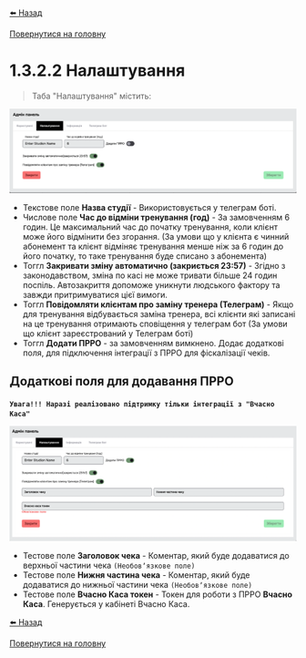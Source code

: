 <a href="javascript:void(0)" onclick="history.back()">⬅️ Назад</a>

[Повернутися на головну](/)

# 1.3.2.2 Налаштування

> Таба "Налаштування" містить:

![](../_media/admin-panel-settings.png ':no-zoom')

- Текстове поле **Назва студії** - Використовується у телеграм боті.
- Числове поле **Час до відміни тренування (год)** - За замовченням 6 годин. Це максимальний час до початку тренування, коли клієнт може його відмінити без згорання. (За умови що у клієнта є чинний абонемент та клієнт відміняє тренування менше ніж за 6 годин до його початку, то таке тренування буде списано з абонемента)
- Тоггл **Закривати зміну автоматично (закриється 23:57)** - Згідно з законодавством, зміна по касі не може тривати більше 24 годин поспіль. Автозакриття допоможе уникнути людського фактору та завжди притримуватися цієї вимоги.
- Тоггл **Повідомляти клієнтам про заміну тренера (Телеграм)** - Якщо для тренування відбувається заміна тренера, всі клієнти які записані на це тренування отримають сповіщення у телеграм бот (За умови що клієнт зареєстрований у Телеграм боті)
- Тоггл **Додати ПРРО** - за замовченням вимкнено. Додає додаткові поля, для підключення інтеграції з ПРРО для фіскалізації чеків.

## Додаткові поля для додавання ПРРО

**`Увага!!! Наразі реалізовано підтримку тільки інтеграції з "Вчасно Каса"`**

![](../_media/admin-panel-settings-prro.png ':no-zoom')

- Тестове поле **Заголовок чека** - Коментар, який буде додаватися до верхньої частини чека `(Необовʼязкове поле)`
- Тестове поле **Нижня частина чека** - Коментар, який буде додаватися до нижньої частини чека `(Необовʼязкове поле)`
- Тестове поле **Вчасно Каса токен** - Токен для роботи з ПРРО **Вчасно Каса**. Генерується у кабінеті Вчасно Каса.

<a href="javascript:void(0)" onclick="history.back()">⬅️ Назад</a>

[Повернутися на головну](/)
